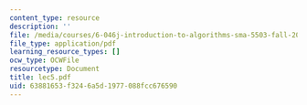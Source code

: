 ```yaml
---
content_type: resource
description: ''
file: /media/courses/6-046j-introduction-to-algorithms-sma-5503-fall-2005/63881653f3246a5d1977088fcc676590_lec5.pdf
file_type: application/pdf
learning_resource_types: []
ocw_type: OCWFile
resourcetype: Document
title: lec5.pdf
uid: 63881653-f324-6a5d-1977-088fcc676590
---
```

